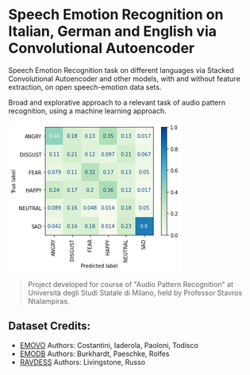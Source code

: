 # Speech Emotion Recognition on Italian, German and English via Convolutional Autoencoder
Speech Emotion Recognition task on different languages via Stacked Convolutional Autoencoder and other models, with and without feature extraction, on open speech-emotion data sets.

Broad and explorative approach to a relevant task of audio pattern recognition, using a machine learning approach.

![](https://github.com/aliswh/ser_ae/blob/main/cm.png?raw=true)

> Project developed for course of "Audio Pattern Recognition" at Università degli Studi Statale di Milano, held by Professor Stavros Ntalampiras.

## Dataset Credits:
- [EMOVO](http://www.lrec-conf.org/proceedings/lrec2014/pdf/591_Paper.pdf) Authors: Costantini, Iaderola, Paoloni, Todisco
- [EMODB](10.21437/Interspeech.2005-446) Authors: Burkhardt, Paeschke, Rolfes
- [RAVDESS](10.1371/journal.pone.01963910) Authors: Livingstone, Russo



